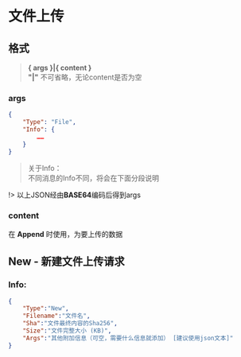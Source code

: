 # 文件上传

## 格式

> **{ args }|{ content }**  
> **"|"** 不可省略，无论content是否为空

### args
```json
{
    "Type": "File",
    "Info": {
        ……
    }
}
```

> 关于Info：  
> 不同消息的Info不同，将会在下面分段说明

!> 以上JSON经由**BASE64**编码后得到args
### content
在 **Append** 时使用，为要上传的数据

## New - 新建文件上传请求

### Info:  
```json
{
    "Type":"New",
    "Filename":"文件名",
    "Sha":"文件最终内容的Sha256",
    "Size":"文件完整大小 (KB)",
    "Args":"其他附加信息（可空，需要什么信息就添加） [建议使用json文本]"
}
```